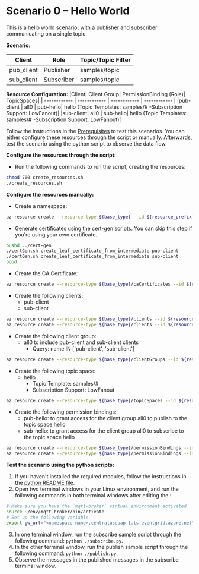 # Scenario 0 – Hello World
This is a hello world scenario, with a publisher and subscriber communicating on a single topic.

**Scenario:**

|Client | Role | Topic/Topic Filter|
| ------------ | ------------ | ------------ |
|pub_client | Publisher | samples/topic |
|sub_client	 | Subscriber | samples/topic |

**Resource Configuration:**
|Client| Client Group| PermissionBinding (Role)| TopicSpaces|
| ------------ | ------------ | ------------ | ------------ |
|pub-client | all0 | pub-hello| hello  (Topic Templates: samples/#  -Subscription Support: LowFanout)|
|sub-client| all0 | sub-hello|  hello  (Topic Templates: samples/#  -Subscription Support: LowFanout)|

Follow the instructions in the [Prerequisites](#prerequisites) to test this scenarios. You can either configure these resources through the script or manually. Afterwards, test the scenario using the python script to observe the data flow.

**Configure the resources through the script:**
- Run the following commands to run the script, creating the resources: 
```bash
chmod 700 create_resources.sh
./create_resources.sh
```

**Configure the resources manually:**

- Create a namespace:
```bash
az resource create --resource-type ${base_type} --id ${resource_prefix} --is-full-object --api-version 2022-10-15-preview --properties @./resources/NS_Scenario0.json
```
- Generate certificates using the cert-gen scripts. You can skip this step if you're using your own certificate.
```bash
pushd ../cert-gen
./certGen.sh create_leaf_certificate_from_intermediate pub-client
./certGen.sh create_leaf_certificate_from_intermediate sub-client
popd
```
- Create the CA Certificate:
```bash
az resource create --resource-type ${base_type}/caCertificates --id ${resource_prefix}/caCertificates/test-ca-cert --api-version 2022-10-15-preview --properties @./resources/CAC_test-ca-cert.json
```
- Create the following clients:
	- pub-client
	- sub-client
```bash
az resource create --resource-type ${base_type}/clients --id ${resource_prefix}/clients/pub-client --api-version 2022-10-15-preview --properties @./resources/C_pub-client.json
az resource create --resource-type ${base_type}/clients --id ${resource_prefix}/clients/sub-client --api-version 2022-10-15-preview --properties @./resources/C_sub-client.json
```
- Create the following client group:
	- all0 to include pub-client and sub-client clients
		- Query: name IN ['pub-client', 'sub-client']
```bash
az resource create --resource-type ${base_type}/clientGroups --id ${resource_prefix}/clientGroups/all0 --api-version 2022-10-15-preview --properties @./resources/CG_all0.json
```
- Create the following topic space:
	- hello
		- Topic Template: samples/#
		- Subscription Support: LowFanout
```bash
az resource create --resource-type ${base_type}/topicSpaces --id ${resource_prefix}/topicSpaces/hello --api-version 2022-10-15-preview --properties @./resources/TS_hello.json
```
- Create the following permission bindings:
	- pub-hello: to grant access for the client group all0 to publish to the topic space hello
	- sub-hello: to grant access for the client group all0 to subscribe to the topic space hello
```bash
az resource create --resource-type ${base_type}/permissionBindings --id ${resource_prefix}/permissionBindings/sub-hello --api-version 2022-10-15-preview --properties @./resources/PB_sub-hello.json
az resource create --resource-type ${base_type}/permissionBindings --id ${resource_prefix}/permissionBindings/pub-hello --api-version 2022-10-15-preview --properties @./resources/PB_pub-hello.json
```

**Test the scenario using the python scripts:**
1. If you haven't installed the required modules, follow the instructions in the [python README file](../python/README.md).
2. Open two terminal windows in your Linux environment, and run the following commands in both terminal windows after editing the <namespace name>:
```bash
# Make sure you have the `mqtt-broker` virtual environment activated 
source ~/env/mqtt-broker/bin/activate
# Set up the following variable
export gw_url="<namespace name>.centraluseuap-1.ts.eventgrid.azure.net"
```
3. In one terminal window, run the subscribe sample script through the following command: `python ./subscribe.py`.
4. In the other terminal window, run the publish sample script through the following command: `python ./publish.py`.
5. Observe the messages in the published messages in the subscribe terminal window.

